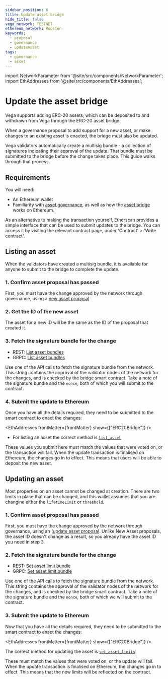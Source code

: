 ```yaml
---
sidebar_position: 6
title: Update asset bridge
hide_title: false
vega_network: TESTNET
ethereum_network: Ropsten
keywords:
  - proposal
  - governance
  - updateAsset
tags:
  - governance
  - asset
---
```


import NetworkParameter from '@site/src/components/NetworkParameter';
import EthAddresses from '@site/src/components/EthAddresses';

# Update the asset bridge
Vega supports adding ERC-20 assets, which can be deposited to and withdrawn from Vega through the ERC-20 asset bridge. 

When a governance proposal to add support for a new asset, or make changes to an existing asset is enacted, the bridge must also be updated.

Vega validators automatically create a multisig bundle - a collection of signatures indicating their approval of the update. That bundle must be submitted to the bridge before the change takes place. This guide walks through that process.

## Requirements
You will need:
* An Ethereum wallet
* Familiarity with [asset governance](../../concepts/governance.md#asset-governance), as well as how the [asset bridge](../../concepts/assets/asset-framework.md#asset-bridges) works on Ethereum.

As an alternative to making the transaction yourself, Etherscan provides a simple interface that can be used to submit updates to the bridge. You can access it by visiting the relevant contract page, under 'Contract' > 'Write contract'.

## Listing an asset
When the validators have created a multisig bundle, it is available for anyone to submit to the bridge to complete the update. 

### 1. Confirm asset proposal has passed
First, you must have the change approved by the network through governance, using a [new asset proposal](./new-asset-proposal.md)

### 2. Get the ID of the new asset
The asset for a new ID will be the same as the ID of the proposal that created it.

### 3. Fetch the signature bundle for the change
* REST: [List asset bundles](../../api/rest/data-v2/trading-data-service-get-erc-20-list-asset-bundle)
* GRPC: [List asset bundles](../../api/grpc/data-node/api/v2/trading_data.proto#geterc20listassetbundlerequest)

Use one of the API calls to fetch the signature bundle from the network. This string contains the approval of the validator nodes of the network for the changes, and is checked by the bridge smart contract. Take a note of the signature bundle and the `nonce`, both of which you will submit to the contract.

### 4. Submit the update to Ethereum
Once you have all the details required, they need to be submitted to the smart contract to enact the changes:

<EthAddresses frontMatter={frontMatter} show={["ERC20Bridge"]} />

* For listing an asset the correct method is [`list_asset`](../../api/bridge/contracts/ERC20_Bridge_Logic#list_asset)

These values you submit here must match the values that were voted on, or the transaction will fail. When the update transaction is finalised on Ethereum, the changes go in to effect. This means that users will be able to deposit the new asset.

## Updating an asset
Most properties on an asset cannot be changed at creation. There are two limits in place that can be changed, and this wallet assumes that you are changine either the `lifetimeLimit` or `threshold`.

### 1. Confirm asset proposal has passed
First, you must have the change approved by the network through governance, using an ([update asset proposal](./update-asset-proposal.md). Unlike New Asset proposals, the asset ID doesn't change as a result, so you already have the asset ID you need in step 3.

### 2. Fetch the signature bundle for the change
* REST: [Set asset limit bundle](../../api/rest/data-v2/trading-data-service-get-erc-20-set-asset-limits-bundle)
* GRPC: [Set asset limit bundle](../../api/grpc/data-node/api/v2/trading_data.proto#geterc20setassetlimitsbundlerequest)

Use one of the API calls to fetch the signature bundle from the network. This string contains the approval of the validator nodes of the network for the changes, and is checked by the bridge smart contract. Take a note of the signature bundle and the `nonce`, both of which we will submit to the contract.

### 3. Submit the update to Ethereum
Now that you have all the details required, they need to be submitted to the smart contract to enact the changes:

<EthAddresses frontMatter={frontMatter} show={["ERC20Bridge"]} />

The correct method for updating the asset is  [`set_asset_limits`](../../api/bridge/contracts/ERC20_Bridge_Logic#set_asset_limits)

These must match the values that were voted on, or the update will fail. When the update transaction is finalised on Ethereum, the changes go in to effect. This means that the new limits will be reflected on the contract.